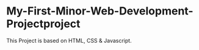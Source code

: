 # My-First-Minor-Web-Development-Projectproject
This Project is based on HTML, CSS  &amp; Javascript.
